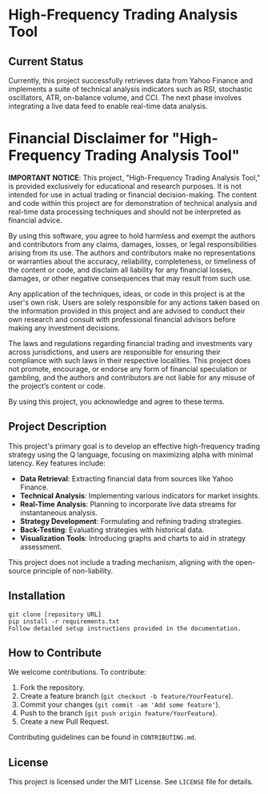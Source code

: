 # High-Frequency Trading Analysis Tool

## Current Status

Currently, this project successfully retrieves data from Yahoo Finance and implements a suite of technical analysis indicators such as RSI, stochastic oscillators, ATR, on-balance volume, and CCI. The next phase involves integrating a live data feed to enable real-time data analysis.

# Financial Disclaimer for "High-Frequency Trading Analysis Tool"

**IMPORTANT NOTICE**: This project, "High-Frequency Trading Analysis Tool," is provided exclusively for educational and research purposes. It is not intended for use in actual trading or financial decision-making. The content and code within this project are for demonstration of technical analysis and real-time data processing techniques and should not be interpreted as financial advice.

By using this software, you agree to hold harmless and exempt the authors and contributors from any claims, damages, losses, or legal responsibilities arising from its use. The authors and contributors make no representations or warranties about the accuracy, reliability, completeness, or timeliness of the content or code, and disclaim all liability for any financial losses, damages, or other negative consequences that may result from such use.

Any application of the techniques, ideas, or code in this project is at the user's own risk. Users are solely responsible for any actions taken based on the information provided in this project and are advised to conduct their own research and consult with professional financial advisors before making any investment decisions.

The laws and regulations regarding financial trading and investments vary across jurisdictions, and users are responsible for ensuring their compliance with such laws in their respective localities. This project does not promote, encourage, or endorse any form of financial speculation or gambling, and the authors and contributors are not liable for any misuse of the project’s content or code.

By using this project, you acknowledge and agree to these terms.

## Project Description

This project's primary goal is to develop an effective high-frequency trading strategy using the Q language, focusing on maximizing alpha with minimal latency. Key features include:

- **Data Retrieval**: Extracting financial data from sources like Yahoo Finance.
- **Technical Analysis**: Implementing various indicators for market insights.
- **Real-Time Analysis**: Planning to incorporate live data streams for instantaneous analysis.
- **Strategy Development**: Formulating and refining trading strategies.
- **Back-Testing**: Evaluating strategies with historical data.
- **Visualization Tools**: Introducing graphs and charts to aid in strategy assessment.

This project does not include a trading mechanism, aligning with the open-source principle of non-liability.

## Installation

```
git clone [repository URL]
pip install -r requirements.txt
Follow detailed setup instructions provided in the documentation.
```

## How to Contribute

We welcome contributions. To contribute:

1. Fork the repository.
2. Create a feature branch (`git checkout -b feature/YourFeature`).
3. Commit your changes (`git commit -am 'Add some feature'`).
4. Push to the branch (`git push origin feature/YourFeature`).
5. Create a new Pull Request.

Contributing guidelines can be found in `CONTRIBUTING.md`.

## License

This project is licensed under the MIT License. See `LICENSE` file for details.
